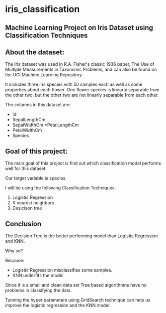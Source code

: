 # iris_classification

## Machine Learning Project on Iris Dataset using Classification Techniques

## About the dataset:
The Iris dataset was used in R.A. Fisher's classic 1936 paper, The Use of Multiple Measurements in Taxonomic Problems, and can also be found on the UCI Machine Learning Repository.

It includes three iris species with 50 samples each as well as some properties about each flower. One flower species is linearly separable from the other two, but the other two are not linearly separable from each other.

The columns in this dataset are:

  * Id
  * SepalLengthCm
  * SepalWidthCm
  *PetalLengthCm
  * PetalWidthCm
  * Species

## Goal of this project:
The main goal of this project is find out which classification model performs well for this dataset.

Our target variable is species.

I will be using the following Classification Techniques:

  1. Logistic Regression
  2. K nearest neighbors 
  3. Desicison tree

## Conclusion

The Decision Tree is the better performing model than Logistic Regression and KNN.

Why so?

Because:

 - Logistic Regression misclassifies some samples.
 - KNN underfits the model.

Since it is a small and clean data set Tree based algorithmns have no problems in classifying the data.

Tunning the hyper parameters using GridSearch technique can help us improve the logistic regression and the KNN model.
